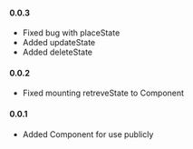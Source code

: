 #### 0.0.3
* Fixed bug with placeState
* Added updateState
* Added deleteState

#### 0.0.2
* Fixed mounting retreveState to Component

#### 0.0.1
* Added Component for use publicly